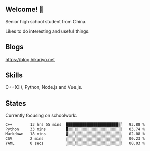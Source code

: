 ## Welcome! 👋

Senior high school student from China.

Likes to do interesting and useful things.

## Blogs

https://blog.hikariyo.net

## Skills

C++(OI), Python, Node.js and Vue.js.

## States

Currently focusing on schoolwork.

<!--START_SECTION:waka-->

```txt
C++        13 hrs 55 mins  ███████████████████████▒░   93.88 %
Python     33 mins         █░░░░░░░░░░░░░░░░░░░░░░░░   03.74 %
Markdown   18 mins         ▓░░░░░░░░░░░░░░░░░░░░░░░░   02.08 %
CSV        2 mins          ░░░░░░░░░░░░░░░░░░░░░░░░░   00.23 %
YAML       0 secs          ░░░░░░░░░░░░░░░░░░░░░░░░░   00.03 %
```

<!--END_SECTION:waka-->

